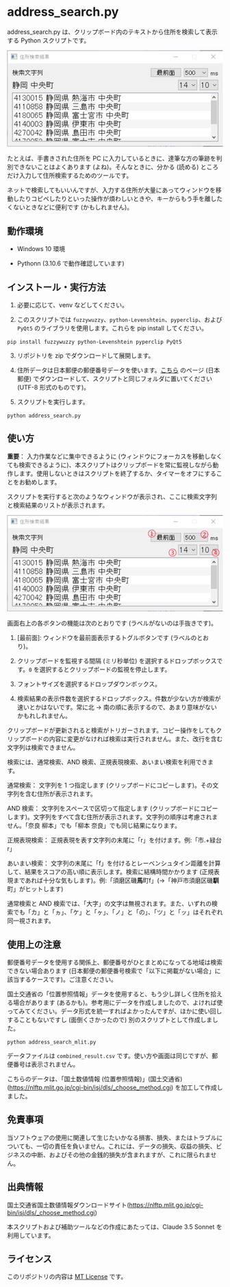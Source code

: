 # address_search.py
 
address_search.py は、クリップボード内のテキストから住所を検索して表示する Python スクリプトです。

![](./screen.png)


たとえば、手書きされた住所を PC に入力しているときに、達筆な方の筆跡を判別できないことはよくあります (よね)。そんなときに、分かる (読める) ところだけ入力して住所検索するためのツールです。

ネットで検索してもいいんですが、入力する住所が大量にあってウィンドウを移動したりコピペしたりといった操作が煩わしいときや、キーからもう手を離したくないときなどに便利です (かもしれません)。

## 動作環境

* Windows 10 環境

* Pythonn (3.10.6 で動作確認しています)

## インストール・実行方法

1. 必要に応じて、venv などしてください。

2. このスクリプトでは `fuzzywuzzy`、`python-Levenshtein`、`pyperclip`、および `PyQt5` のライブラリを使用します。これらを pip install してください。

```
pip install fuzzywuzzy python-Levenshtein pyperclip PyQt5
```

3. リポジトリを zip でダウンロードして展開します。

4. 住所データは日本郵便の郵便番号データを使います。[こちら](https://www.post.japanpost.jp/zipcode/dl/utf-zip.html) のページ (日本郵便) でダウンロードして、スクリプトと同じフォルダに置いてください (UTF-8 形式のものです)。

5. スクリプトを実行します。
```
python address_search.py
```

## 使い方

**重要**： 入力作業などに集中できるように (ウィンドウにフォーカスを移動しなくても検索できるように)、本スクリプトはクリップボードを常に監視しながら動作します。使用しないときはスクリプトを終了するか、タイマーをオフにすることをお勧めします。

スクリプトを実行すると次のようなウィンドウが表示され、ここに検索文字列と検索結果のリストが表示されます。

![](./button.png)

画面右上の各ボタンの機能は次のとおりです (ラベルがないのは手抜きです)。

1. [最前面]: ウィンドウを最前面表示するトグルボタンです (ラベルのとおり)。

2. クリップボードを監視する間隔 (ミリ秒単位) を選択するドロップボックスです。`0` を選択するとクリップボードの監視を停止します。

3. フォントサイズを選択するドロップダウンボックス。

4. 検索結果の表示件数を選択するドロップボックス。件数が少ない方が検索が速いとかはないです。常に北 → 南の順に表示するので、あまり意味がないかもれしれません。

クリップボードが更新されると検索がトリガーされます。コピー操作をしてもクリップボードの内容に変更がなければ検索は実行されません。また、改行を含む文字列は検索できません。

検索には、通常検索、AND 検索、正規表現検索、あいまい検索を利用できます。

通常検索： 文字列を 1 つ指定します (クリップボードにコピーします)。その文字列を含む住所が表示されます。

AND 検索： 文字列をスペースで区切って指定します (クリップボードにコピーします)。文字列をすべて含む住所が表示されます。文字列の順序は考慮されません。「奈良 柳本」でも「柳本 奈良」でも同じ結果になります。

正規表現検索： 正規表現を表す文字列の末尾に「r」を付けます。例:「市.+緑台r」

あいまい検索： 文字列の末尾に「f」を付けるとレーベンシュタイン距離を計算して、結果をスコアの高い順に表示します。検索に結構時間かかります (正規表現まであれば十分な気もします)。例:「須磨区磯**馬**町f」(→「神戸市須磨区磯**馴**町」がヒットします)

通常検索と AND 検索では、「大字」の文字は無視されます。また、いずれの検索でも「カ」と「ヵ」、「ケ」と「ヶ」、「ノ」と「の」、「ツ」と「ッ」はそれぞれ同一視されます。

## 使用上の注意

郵便番号データを使用する関係上、郵便番号がひとまとめになってる地域は検索できない場合あります (日本郵便の郵便番号検索で「以下に掲載がない場合」に該当するケースです)。ご注意ください。

国土交通省の「位置参照情報」データを使用すると、もう少し詳しく住所を拾える場合があります (あるかも)。参考用にデータを作成しましたので、よければ使ってみてください。データ形式を統一すればよかったんですが、ほかに使い回しすることもないですし (面倒くさかったので) 別のスクリプトとして作成しました。

```
python address_search_mlit.py
```

データファイルは ``combined_result.csv`` です。使い方や画面は同じですが、郵便番号は表示されません。

こちらのデータは、「国土数値情報 (位置参照情報)」(国土交通省) (https://nlftp.mlit.go.jp/cgi-bin/isj/dls/_choose_method.cgi) を加工して作成しました。

## 免責事項

当ソフトウェアの使用に関連して生じたいかなる損害、損失、またはトラブルについても、一切の責任を負いません。これには、データの損失、収益の損失、ビジネスの中断、およびその他の金銭的損失が含まれますが、これに限られません。

## 出典情報

 国土交通省国土数値情報ダウンロードサイト(https://nlftp.mlit.go.jp/cgi-bin/isj/dls/_choose_method.cgi)

本スクリプトおよび補助ツールなどの作成にあたっては、Claude 3.5 Sonnet を利用しています。

## ライセンス

このリポジトリの内容は [MT License](./LICENSE) です。
